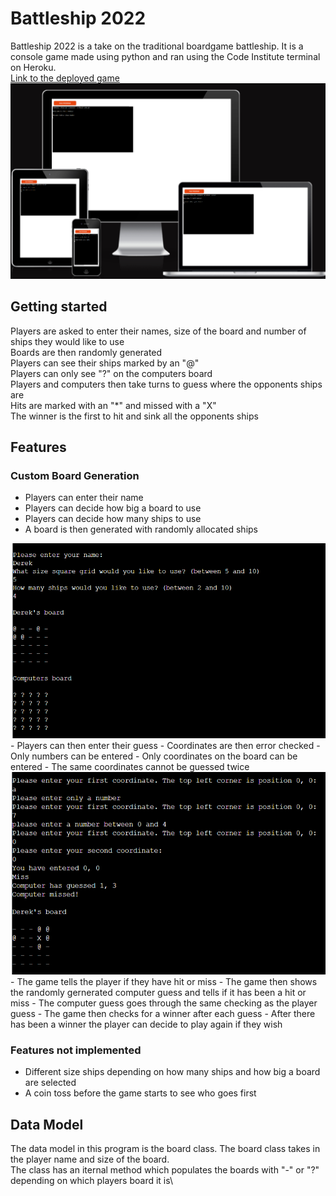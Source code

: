 # Battleship 2022
Battleship 2022 is a take on the traditional boardgame battleship. It is a console game made using python and ran using the Code Institute terminal on Heroku.\
<a href="https://battleship2022.herokuapp.com/"> Link to the deployed game</a>
<img src="assets/images/responsive.png" alt="Am i responsive.com screenshot">
## Getting started
Players are asked to enter their names, size of the board and number of ships they would like to use\
Boards are then randomly generated\
Players can see their ships marked by an "@" \
Players can only see "?" on the computers board \
Players and computers then take turns to guess where the opponents ships are \
Hits are marked with an "*" and missed with a "X"\
The winner is the first to hit and sink all the opponents ships

## Features
### Custom Board Generation
- Players can enter their name
- Players can decide how big a board to use
- Players can decide how many ships to use
- A board is then generated with randomly allocated ships
<img src="assets/images/customboard.png" alt="Screenshot of custom board generation">
- Players can then enter their guess
  - Coordinates are then error checked 
  - Only numbers can be entered
  - Only coordinates on the board can be entered
  - The same coordinates cannot be guessed twice

<img src="assets/images/errorchecking.png" alt="Screenshot of custom board generation">
- The game tells the player if they have hit or miss
- The game then shows the randomly gernerated computer guess and tells if it has been a hit or miss
- The computer guess goes through the same checking as the player guess
- The game then checks for a winner after each guess
- After there has been a winner the player can decide to play again if they wish

### Features not implemented
- Different size ships depending on how many ships and how big a board are selected
- A coin toss before the game starts to see who goes first

## Data Model
The data model in this program is the board class. The board class takes in the player name and size of the board.\
The class has an iternal method which populates the boards with "-" or "?" depending on which players board it is\
